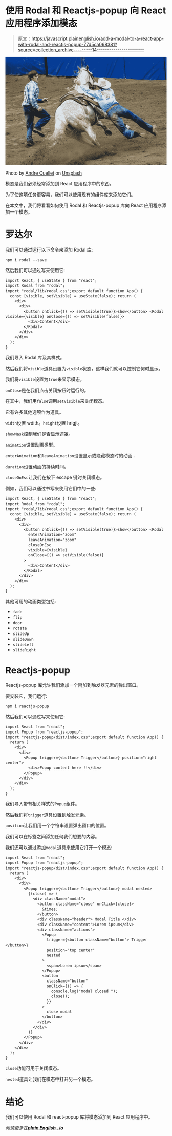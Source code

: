 # 使用 Rodal 和 Reactjs-popup 向 React 应用程序添加模态

> 原文：<https://javascript.plainenglish.io/add-a-modal-to-a-react-app-with-rodal-and-reactjs-popup-77d5ca068381?source=collection_archive---------14----------------------->

![](img/e05e1bb4f5102a1dab75be52f04fb0d2.png)

Photo by [Andre Ouellet](https://unsplash.com/@ledoc?utm_source=medium&utm_medium=referral) on [Unsplash](https://unsplash.com?utm_source=medium&utm_medium=referral)

模态是我们必须经常添加到 React 应用程序中的东西。

为了使这项任务更容易，我们可以使用现有的组件库来添加它们。

在本文中，我们将看看如何使用 Rodal 和 Reactjs-popup 库向 React 应用程序添加一个模态。

# 罗达尔

我们可以通过运行以下命令来添加 Rodal 库:

```
npm i rodal --save
```

然后我们可以通过写来使用它:

```
import React, { useState } from "react";
import Rodal from "rodal";
import "rodal/lib/rodal.css";export default function App() {
  const [visible, setVisible] = useState(false); return (
    <div>
      <div>
        <button onClick={() => setVisible(true)}>show</button> <Rodal visible={visible} onClose={() => setVisible(false)}>
          <div>Content</div>
        </Rodal>
      </div>
    </div>
  );
}
```

我们导入 Rodal 库及其样式。

然后我们将`visible`道具设置为`visible`状态，这样我们就可以控制它何时显示。

我们将`visible`设置为`true`来显示模态。

`onClose`是在我们点击关闭按钮时运行的。

在其中，我们用`false`调用`setVisible`来关闭模态。

它有许多其他选项作为道具。

`width`设置 wdith。`height`设置 hrigjt。

`showMask`控制我们是否显示遮罩。

`animation`设置动画类型。

`enterAnimation`和`leaveAnimation`设置显示或隐藏模态时的动画..

`duration`设置动画的持续时间。

`closeOnEsc`让我们在按下 escape 键时关闭模态。

例如，我们可以通过书写来使用它们中的一些:

```
import React, { useState } from "react";
import Rodal from "rodal";
import "rodal/lib/rodal.css";export default function App() {
  const [visible, setVisible] = useState(false); return (
    <div>
      <div>
        <button onClick={() => setVisible(true)}>show</button> <Rodal
          enterAnimation="zoom"
          leaveAnimation="zoom"
          closeOnEsc
          visible={visible}
          onClose={() => setVisible(false)}
        >
          <div>Content</div>
        </Rodal>
      </div>
    </div>
  );
}
```

其他可用的动画类型包括:

*   `fade`
*   `flip`
*   `door`
*   `rotate`
*   `slideUp`
*   `slideDown`
*   `slideLeft`
*   `slideRight`

# Reactjs-popup

Reactjs-popup 库允许我们添加一个附加到触发器元素的弹出窗口。

要安装它，我们运行:

```
npm i reactjs-popup
```

然后我们可以通过写来使用它:

```
import React from "react";
import Popup from "reactjs-popup";
import "reactjs-popup/dist/index.css";export default function App() {
  return (
    <div>
      <div>
        <Popup trigger={<button> Trigger</button>} position="right center">
          <div>Popup content here !!</div>
        </Popup>
      </div>
    </div>
  );
}
```

我们导入带有相关样式的`Popup`组件。

然后我们将`trigger`道具设置到触发元素。

`position`让我们用一个字符串设置弹出窗口的位置。

我们可以在标签之间添加任何我们想要的内容。

我们还可以通过添加`modal`道具来使用它打开一个模态:

```
import React from "react";
import Popup from "reactjs-popup";
import "reactjs-popup/dist/index.css";export default function App() {
  return (
    <div>
      <div>
        <Popup trigger={<button> Trigger</button>} modal nested>
          {(close) => (
            <div className="modal">
              <button className="close" onClick={close}>
                &times;
              </button>
              <div className="header"> Modal Title </div>
              <div className="content">Lorem ipsum</div>
              <div className="actions">
                <Popup
                  trigger={<button className="button"> Trigger </button>}
                  position="top center"
                  nested
                >
                  <span>Lorem ipsum</span>
                </Popup>
                <button
                  className="button"
                  onClick={() => {
                    console.log("modal closed ");
                    close();
                  }}
                >
                  close modal
                </button>
              </div>
            </div>
          )}
        </Popup>
      </div>
    </div>
  );
}
```

`close`功能可用于关闭模态。

`nested`道具让我们在模态中打开另一个模态。

# 结论

我们可以使用 Rodal 和 react-popup 库将模态添加到 React 应用程序中。

*阅读更多在*[***plain English . io***](https://plainenglish.io/)